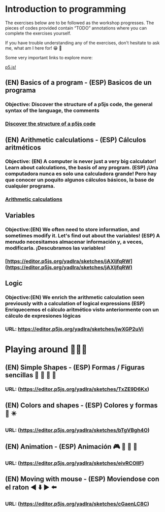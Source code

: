 # Introduction to programming

The exercises below are to be followed as the workshop progresses. The pieces of codes provided contain “TODO” annotations where you can complete the exercises yourself.

If you have trouble understanding any of the exercises, don't hesitate to ask me, what am I here for! 😁 👐

Some very important links to explore more:

[p5.js!](https://p5js.org/)

## (EN) Basics of a program - (ESP) Basicos de un programa 

### Objective: Discover the structure of a p5js code, the general syntax of the language, the comments

### [Discover the structure of a p5js code](https://editor.p5js.org/yadlra/sketches/JA5Eycait)



## (EN) Arithmetic calculations - (ESP) Cálculos aritméticos

### Objective: (EN) A computer is never just a very big calculator! Learn about calculations, the basis of any program. (ESP) ¡Una computadora nunca es solo una calculadora grande! Pero hay que conocer un poquito algunos cálculos básicos, la base de cualquier programa.

### [Arithmetic calculations](https://editor.p5js.org/yadlra/sketches/etPTDNDww)

## Variables

### Objective:(EN) We often need to store information, and sometimes modify it. Let's find out about the variables! (ESP) A menudo necesitamos almacenar información y, a veces, modificarla. ¡Descubramos las variables!

### [https://editor.p5js.org/yadlra/sketches/jAXljfqRW](https://editor.p5js.org/yadlra/sketches/jAXljfqRW)

## Logic

### Objective:(EN) We enrich the arithmetic calculation seen previously with a calculation of logical expressions (ESP) Enriquecemos el cálculo aritmético visto anteriormente con un cálculo de expresiones lógicas

###  URL: https://editor.p5js.org/yadlra/sketches/jwXGP2uVi

# Playing around 👾👾👾

## (EN) Simple Shapes - (ESP) Formas / Figuras sencillas 🔵 🔶 🔺 🔳

###  URL: (https://editor.p5js.org/yadlra/sketches/TxZE9D6Kx)


## (EN) Colors and shapes - (ESP) Colores y formas 🌈 ✴️

###  URL: (https://editor.p5js.org/yadlra/sketches/bTgVBgh4O)

## (EN) Animation - (ESP) Animación 🎮 🎴 🎲 🎯

###  URL: (https://editor.p5js.org/yadlra/sketches/eivRCOIIF)

## (EN) Moving with mouse - (ESP) Moviendose con el raton ◀️ ⬇️ ▶️ ⬅️ 

###  URL: (https://editor.p5js.org/yadlra/sketches/cGaenLC8C)




